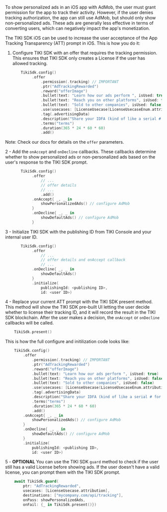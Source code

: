 To show personalized ads in an iOS app with AdMob, the user must grant permission for the app to track their activity. However, if the user denies tracking authorization, the app can still use AdMob, but should only show non-personalized ads. These ads are generally less effective in terms of converting users, which can negatively impact the app's monetization.

The TIKI SDK iOS can be used to increase the user acceptance of the App Tracking Transparency (ATT) prompt in iOS. This is how you do it:

1. Configure TIKI SDK with an offer that requires the tracking permission. This ensures that TIKI SDK only creates a License if the user has allowed tracking. 

```swift
       TikiSdk.config()
            .offer
                .permission(.tracking) // IMPORTANT
                .ptr("AdTrackingRewarded")
                .reward("offerImage") 
                .bullet(text: "Learn how our ads perform ", isUsed: true)
                .bullet(text: "Reach you on other platforms", isUsed: false)
                .bullet(text: "Sold to other companies", isUsed: false)
                .use(usecases: [LicenseUsecase(LicenseUsecaseEnum.attribution)])
                .tag(.advertisingData)
                .description("Share your IDFA (kind of like a serial # for your phone) to get better ads.")
                .terms("terms") 
                .duration(365 * 24 * 60 * 60)
                .add()
```
Note: Check our docs for details on the `offer` parameters.

2 - Add the `onAccept` and `onDecline` callbacks. These callbacks determine whether to show personalized ads or non-personalized ads based on the user's response to the TIKI SDK prompt.

```swift
       TikiSdk.config()
            .offer
                // ... 
                // offer details
                // ...
                .add()
            .onAccept{ _, _ in
                showPersonalizedAds() // configure AdMob
            }
            .onDecline{ _, _ in
                showDefaultAds() // configure AdMob
            }
```

3 - Initialize TIKI SDK with the publishing ID from TIKI Console and your internal user ID.

```swift
       TikiSdk.config()
            .offer
                // ... 
                // offer details and onAccept callback
                // ...
            .onDecline{ _, _ in
                showDefaultAds()
            }
            .initialize(
                publishingId: <publishing ID>,
                id: <user ID>)
```

4 - Replace your current ATT prompt with the TIKI SDK present method. This method will show the TIKI SDK pre-built UI letting the user decide whether to license their tracking ID, and it will record the result in the TIKI SDK blockchain. After the user makes a decision, the `onAccept` or `onDecline` callbacks will be called.
```swift
    TikiSdk.present()
```

This is how the full configure and initilization code looks like:

```swift
    TikiSdk.config()
        .offer
            .permission(.tracking) // IMPORTANT
            .ptr("AdTrackingRewarded")
            .reward("offerImage") 
            .bullet(text: "Learn how our ads perform ", isUsed: true)
            .bullet(text: "Reach you on other platforms", isUsed: false)
            .bullet(text: "Sold to other companies", isUsed: false)
            .use(usecases: [LicenseUsecase(LicenseUsecaseEnum.attribution)])
            .tag(.advertisingData)
            .description("Share your IDFA (kind of like a serial # for your phone) to get better ads.")
            .terms("terms") 
            .duration(365 * 24 * 60 * 60)
            .add()
        .onAccept{ _, _ in
            showPersonalizedAds() // configure AdMob
        }
        .onDecline{ _, _ in
            showDefaultAds() // configure AdMob
        }
        .initialize(
            publishingId: <publishing ID>,
            id: <user ID>)
```

5 - **OPTIONAL** You can use the TIKI SDK `guard` method to check if the user still has a valid License before showing ads. If the user doesn't have a valid license, you can prompt them with the TIKI SDK prompt.

```swift
    await TikiSdk.guard(
        ptr: "AdTrackingRewarded",
        usecases: [LicenseUsecase.attribution],
        destinations: ["mycompany.com/api/tracking"],
        onPass: showPersonalizedAds,
        onFail: {_ in TikiSdk.present()})
``` 
